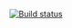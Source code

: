 [![Build status](https://ci.appveyor.com/api/projects/status/a89ceawnjsubcnke/branch/main?svg=true)](https://ci.appveyor.com/project/Rasl-star/jar2/branch/main)
